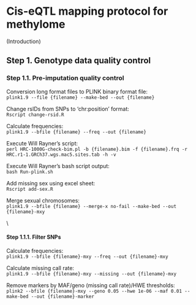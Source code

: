 # Cis-eQTL mapping protocol for methylome

(Introduction)

## Step 1. Genotype data quality control 

### Step 1.1. Pre-imputation quality control

Conversion long format files to PLINK binary format file: \
`plink1.9 --file {filename} --make-bed --out {filename}`

Change rsIDs from SNPs to ‘chr:position’ format: \
`Rscript change-rsid.R`

Calculate frequencies: \
`plink1.9 --bfile {filename} --freq --out {filename}`

Execute Will Rayner’s script: \
`perl HRC-1000G-check-bim.pl -b {filename}.bim -f {filename}.frq -r HRC.r1-1.GRCh37.wgs.mac5.sites.tab -h -v`

Execute Will Rayner’s bash script output: \
`bash Run-plink.sh`

Add missing sex using excel sheet: \
`Rscript add-sex.R`

Merge sexual chromosomes: \
`plink1.9 --bfile {filename} --merge-x no-fail --make-bed --out {filename}-mxy` 

\

#### Step 1.1.1. Filter SNPs

Calculate frequencies: \
`plink1.9 --bfile {filename}-mxy --freq --out {filename}-mxy`

Calculate missing call rate: \
`plink1.9 --bfile {filename}-mxy --missing --out {filename}-mxy`

Remove markers by MAF/geno (missing call rate)/HWE thresholds: \
`plink2 --bfile {filename}-mxy --geno 0.05 --hwe 1e-06 --maf 0.01 --make-bed --out {filename}-marker`


